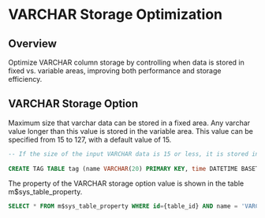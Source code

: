 # VARCHAR Storage Optimization

## Overview

Optimize VARCHAR column storage by controlling when data is stored in fixed vs. variable areas, improving both performance and storage efficiency.

## VARCHAR Storage Option
Maximum size that varchar data can be stored in a fixed area.
Any varchar value longer than this value is stored in the variable area.
This value can be specified from 15 to 127, with a default value of 15.

```sql
-- If the size of the input VARCHAR data is 15 or less, it is stored in the fixed data file instead of the extended file.
  
CREATE TAG TABLE tag (name VARCHAR(20) PRIMARY KEY, time DATETIME BASETIME, value DOUBLE SUMMARIZED, strval VARCHAR(100)) VARCHAR_FIXED_LENGTH_MAX = 15;
```
  
The property of the VARCHAR storage option value is shown in the table m$sys_table_property.
```sql
SELECT * FROM m$sys_table_property WHERE id={table_id} AND name = 'VARCHAR_FIXED_LENGTH_MAX';
```
